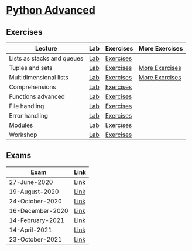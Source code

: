 # <a href="https://softuni.bg/trainings/3489/python-advanced-september-2021" >Python Advanced</a>

<h2>Exercises</h2>

| **Lecture**                | **Lab**                                                                                                                 | **Exercises**                                                                                                                       | **More Exercises**                                                                                                                                |
|----------------------------|-------------------------------------------------------------------------------------------------------------------------|-------------------------------------------------------------------------------------------------------------------------------------|---------------------------------------------------------------------------------------------------------------------------------------------------|
| Lists as stacks and queues | <a href="https://github.com/4um3n/SoftUni-Courses/tree/main/Python-Advanced/0-1-Lists-As-Stacks-And-Queues/Lab">Lab</a> | <a href="https://github.com/4um3n/SoftUni-Courses/tree/main/Python-Advanced/0-1-Lists-As-Stacks-And-Queues/Exercises">Exercises</a> |                                                                                                                                                   |
| Tuples and sets            | <a href="https://github.com/4um3n/SoftUni-Courses/tree/main/Python-Advanced/0-2-Tuples-And-Sets/Lab">Lab</a>            | <a href="https://github.com/4um3n/SoftUni-Courses/tree/main/Python-Advanced/0-2-Tuples-And-Sets/Exercises">Exercises</a>            | <a href="https://github.com/4um3n/SoftUni-Courses/tree/main/Python-Advanced/0-2-Tuples-And-Sets/Stacks-Queues-Tuples-And-Sets">More Exercises</a> |
| Multidimensional lists     | <a href="https://github.com/4um3n/SoftUni-Courses/tree/main/Python-Advanced/0-3-Multidimensional-Lists/Lab">Lab</a>     | <a href="https://github.com/4um3n/SoftUni-Courses/tree/main/Python-Advanced/0-3-Multidimensional-Lists/Exercises">Exercises</a>     | <a href="https://github.com/4um3n/SoftUni-Courses/tree/main/Python-Advanced/0-3-Multidimensional-Lists/Second-Exercises">More Exercises</a>       |
| Comprehensions             | <a href="https://github.com/4um3n/SoftUni-Courses/tree/main/Python-Advanced/0-4-Comprehensions/Lab">Lab</a>             | <a href="https://github.com/4um3n/SoftUni-Courses/tree/main/Python-Advanced/0-4-Comprehensions/Exercises">Exercises</a>             |                                                                                                                                                   |
| Functions advanced         | <a href="https://github.com/4um3n/SoftUni-Courses/tree/main/Python-Advanced/0-5-Functions-Advanced/Lab">Lab</a>         | <a href="https://github.com/4um3n/SoftUni-Courses/tree/main/Python-Advanced/0-5-Functions-Advanced/Exercises">Exercises</a>         |                                                                                                                                                   |
| File handling              | <a href="https://github.com/4um3n/SoftUni-Courses/tree/main/Python-Advanced/0-6-File-Handling/Lab">Lab</a>              | <a href="https://github.com/4um3n/SoftUni-Courses/tree/main/Python-Advanced/0-6-File-Handling/Exercises">Exercises</a>              |                                                                                                                                                   |
| Error handling             | <a href="https://github.com/4um3n/SoftUni-Courses/tree/main/Python-Advanced/0-7-Error-Handling/Lab">Lab</a>             | <a href="https://github.com/4um3n/SoftUni-Courses/tree/main/Python-Advanced/0-7-Error-Handling/Exercises">Exercises</a>             |                                                                                                                                                   |
| Modules                    | <a href="https://github.com/4um3n/SoftUni-Courses/tree/main/Python-Advanced/Modules/Lab">Lab</a>                        | <a href="https://github.com/4um3n/SoftUni-Courses/tree/main/Python-Advanced/Modules/Exercises">Exercises</a>                        |                                                                                                                                                   |
| Workshop                   | <a href="https://github.com/4um3n/SoftUni-Courses/tree/main/Python-Advanced/Workshop/Lab">Lab</a>                       | <a href="https://github.com/4um3n/SoftUni-Courses/tree/main/Python-Advanced/Workshop/Exercises">Exercises</a>                       |                                                                                                                                                   |


<h2>Exams</h2>

| **Exam**         | **Link**                                                                                                      |
|------------------|---------------------------------------------------------------------------------------------------------------|
| 27-June-2020     | <a href="https://github.com/4um3n/SoftUni-Courses/tree/main/Python-Advanced/Exams/27-June-2020" >Link</a>     |
| 19-August-2020   | <a href="https://github.com/4um3n/SoftUni-Courses/tree/main/Python-Advanced/Exams/19-August-2020" >Link</a>   |
| 24-October-2020  | <a href="https://github.com/4um3n/SoftUni-Courses/tree/main/Python-Advanced/Exams/24-October-2020" >Link</a>  |
| 16-December-2020 | <a href="https://github.com/4um3n/SoftUni-Courses/tree/main/Python-Advanced/Exams/16-December-2020" >Link</a> |
| 14-February-2021 | <a href="https://github.com/4um3n/SoftUni-Courses/tree/main/Python-Advanced/Exams/14-February-2021" >Link</a> |
| 14-April-2021    | <a href="https://github.com/4um3n/SoftUni-Courses/tree/main/Python-Advanced/Exams/14-April-2021" >Link</a>    |
| 23-October-2021  | <a href="https://github.com/4um3n/SoftUni-Courses/tree/main/Python-Advanced/Exams/23-October-2021" >Link</a>  |
